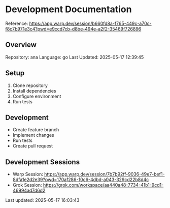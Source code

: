 # Development Documentation
Reference: https://app.warp.dev/session/b660fd8a-f765-449c-a70c-f8c7b971e3c4?pwd=e9ccd7cb-d8be-494e-a2f2-35469f726896

## Overview
Repository: ana
Language: go
Last Updated: 2025-05-17 12:39:45

## Setup
1. Clone repository
2. Install dependencies
3. Configure environment
4. Run tests

## Development
- Create feature branch
- Implement changes
- Run tests
- Create pull request


## Development Sessions
- Warp Session: https://app.warp.dev/session/7b7b92ff-9036-49e7-bef1-8dfa1e2d2e39?pwd=170af286-10c6-4dbd-a043-329cd22b8d4c
- Grok Session: https://grok.com/workspace/aa440a48-7734-41b1-9cd1-46994ad7d6d2

Last updated: 2025-05-17 16:03:43
